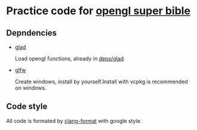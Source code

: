 # Practice code for [opengl super bible](http://www.openglsuperbible.com/)

## Depndencies

* [glad](https://github.com/Dav1dde/glad)

  Load opengl functions, already in [deps/glad](deps/glad).

* [glfw](https://www.glfw.org/)

  Create windows, install by yourself.Install with vcpkg is recommended on windows.

## Code style

All code is formated by [clang-format](https://clang.llvm.org/docs/ClangFormat.html) with google style.
